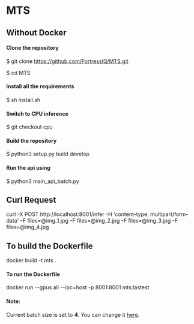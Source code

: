 # MTS
## Without Docker
#### Clone the repository
$ git clone https://github.com/FortressIQ/MTS.git

$ cd MTS
#### Install all the requirements
$ sh install.sh
#### Switch to CPU inference
$ git checkout cpu
#### Build the repository
$ python3 setup.py build develop
#### Run the api using
$ python3 main_api_batch.py

## Curl Request
curl -X POST http://localhost:8001/infer  -H 'content-type: multipart/form-data'  -F files=@img_1.jpg -F files=@img_2.jpg -F files=@img_3.jpg -F files=@img_4.jpg

## To build the Dockerfile
docker build -t mts .
#### To run the Dockerfile
docker run --gpus all --ipc=host -p 8001:8001 mts:lastest

#### Note:
Current batch size is set to **4**.
You can change it [here](https://github.com/FortressIQ/MTS/blob/331418d62783cbb90ebcce5b274c605b5aaf9f94/configs/finetune.yaml#L73).
